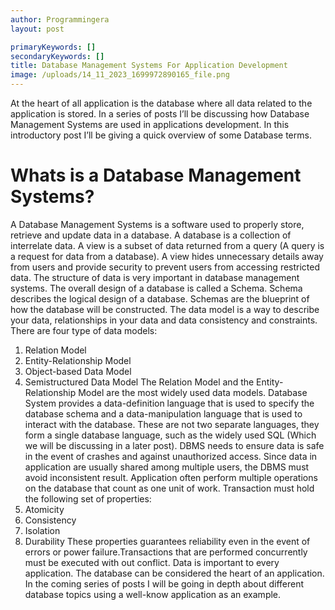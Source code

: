 ```yaml
---
author: Programmingera
layout: post

primaryKeywords: []
secondaryKeywords: []
title: Database Management Systems For Application Development
image: /uploads/14_11_2023_1699972890165_file.png
---
```


At the heart of all application is the database where all data related to the application is stored.
In a series of posts I’ll be discussing how Database Management Systems are used in applications development.
In this introductory post I’ll be giving a quick overview of some Database terms.

# Whats is a Database Management Systems?

A Database Management Systems is a software used to properly store, retrieve and update data in a database. A database is a collection of interrelate data.
A view is a subset of data returned from a query (A query is a request for data from a database). A view hides unnecessary details away from users and provide security to prevent users from accessing restricted data.
The structure of data is very important in database management systems. The overall design of a database is called a Schema. Schema describes the logical design of a database. Schemas are the blueprint of how the database will be constructed.
The data model is a way to describe your data, relationships in your data and data consistency and constraints. There are four type of data models:

1. Relation Model
1. Entity-Relationship Model
1. Object-based Data Model
1. Semistructured Data Model
   The Relation Model and the Entity-Relationship Model are the most widely used data models.
   Database System provides a data-definition language that is used to specify the database schema and a data-manipulation language that is used to interact with the database. These are not two separate languages, they form a single database language, such as the widely used SQL (Which we will be discussing in a later post).
   DBMS needs to ensure data is safe in the event of crashes and against unauthorized access. Since data in application are usually shared among multiple users, the DBMS must avoid inconsistent result.
   Application often perform multiple operations on the database that count as one unit of work. Transaction must hold the following set of properties:
1. Atomicity
1. Consistency
1. Isolation
1. Durability
   These properties guarantees reliability even in the event of errors or power failure.Transactions that are performed concurrently must be executed with out conflict.
   Data is important to every application. The database can be considered the heart of an application.
   In the coming series of posts I will be going in depth about different database topics using a well-know application as an example.
